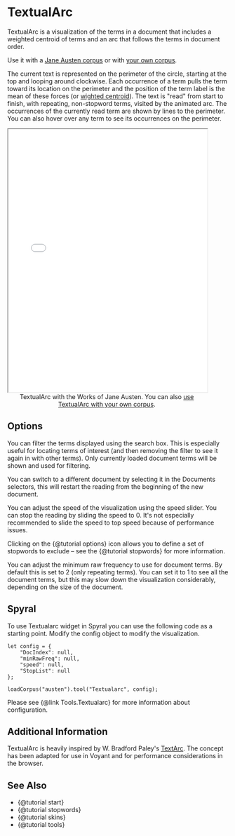 # TextualArc

TextualArc is a visualization of the terms in a document that includes a weighted centroid of terms and an arc that follows the terms in document order.

Use it with a [Jane Austen corpus](../?view=TextualArc&corpus=austen) or with [your own corpus](../?view=TextualArc).

The current text is represented on the perimeter of the circle, starting at the top and looping around clockwise. Each 
occurrence of a term pulls the term toward its location on the perimeter and the position of the term label is the mean 
of these forces (or [wighted centroid](https://en.wikipedia.org/wiki/Centroid)). The text is "read" from start to finish, with repeating, non-stopword 
terms, visited by the animated arc. The occurrences of the currently read term are shown by lines to the perimeter. You 
can also hover over any term to see its occurrences on the perimeter.

<iframe src="../tool/TextualArc/?corpus=austen&subtitle=The+Works+of+Jane+Austen" style="width: 90%; height: 600px;"></iframe>
<div style="width: 90%; text-align: center; margin-bottom: 1em;">TextualArc with the Works of Jane Austen. You can also <a href="../?view=TextualArc" target="_blank">use TextualArc with your own corpus</a>.</div>

## Options

You can filter the terms displayed using the search box. This is especially useful for locating terms of interest (and 
then removing the filter to see it again in with other terms). Only currently loaded document terms will be shown and 
used for filtering.

You can switch to a different document by selecting it in the Documents selectors, this will restart the reading from 
the beginning of the new document.

You can adjust the speed of the visualization using the speed slider. You can stop the reading by sliding the speed to 
0. It's not especially recommended to slide the speed to top speed because of performance issues.

Clicking on the {@tutorial options} icon allows you to define a set of stopwords to exclude – see the 
{@tutorial stopwords} for more information.

You can adjust the minimum raw frequency to use for document terms. By default this is set to 2 (only repeating terms). 
You can set it to 1 to see all the document terms, but this may slow down the visualization considerably, depending on 
the size of the document.

## Spyral

To use Textualarc widget in Spyral you can use the following code as a starting point. Modify the config object to 
modify the visualization.

```
let config = {
    "DocIndex": null,
    "minRawFreq": null,
    "speed": null,
    "StopList": null
}; 

loadCorpus("austen").tool("Textualarc", config);
```

Please see {@link Tools.Textualarc} for more information about configuration.

## Additional Information

TextualArc is heavily inspired by W. Bradford Paley's [TextArc](https://textarc.org). The concept has been adapted for 
use in Voyant and for performance considerations in the browser.

## See Also
- {@tutorial start}
- {@tutorial stopwords}
- {@tutorial skins}
- {@tutorial tools}
